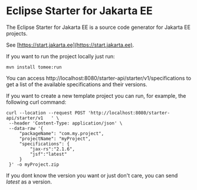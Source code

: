 # Eclipse Starter for Jakarta EE

The Eclipse Starter for Jakarta EE is a source code generator for Jakarta EE projects.

See [https://start.jakarta.ee](https://start.jakarta.ee).

If you want to run the project locally just run:

`mvn install tomee:run`

You can access http://localhost:8080/starter-api/starter/v1/specifications to get a list of the
available specifications and their versions.

If you want to create a new template project you can run, for example, the following curl command:

```
curl --location --request POST 'http://localhost:8080/starter-api/starter/v1   ' \
 --header 'Content-Type: application/json' \
 --data-raw '{
     "packageName": "com.my.project",
     "projectName": "myProject",
     "specifications": {
         "jax-rs":"2.1.6",
         "jsf":"latest"
     }
 }' -o myProject.zip
 ```
 
 If you dont know the version you want or just don't care, you can send *latest* as a version.